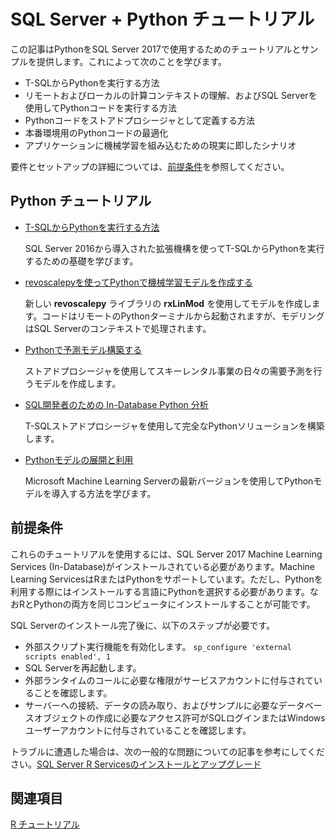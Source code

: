 <!--
---
title: "SQL Server Python Tutorials | Microsoft Docs"
ms.custom: 
  - "SQL2016_New_Updated"
ms.date: "06/28/2017"
ms.prod: "sql-server-2017"
ms.reviewer: ""
ms.suite: ""
ms.technology: 
  - "r-services"
ms.tgt_pltfrm: ""
ms.topic: "article"
applies_to: 
  - "SQL Server 2017"
dev_langs: 
  - "Python"
caps.latest.revision: 1
author: "jeannt"
ms.author: "jeannt"
manager: "jhubbard"
---
-->

# SQL Server + Python チュートリアル

この記事はPythonをSQL Server 2017で使用するためのチュートリアルとサンプルを提供します。これによって次のことを学びます。

+ T-SQLからPythonを実行する方法
+ リモートおよびローカルの計算コンテキストの理解、およびSQL Serverを使用してPythonコードを実行する方法
+ Pythonコードをストアドプロシージャとして定義する方法
+ 本番環境用のPythonコードの最適化
+ アプリケーションに機械学習を組み込むための現実に即したシナリオ

要件とセットアップの詳細については、[前提条件](#bkmk_Prerequisites)を参照してください。

## <a name="bkmk_pythontutorials"></a>Python チュートリアル

+ [T-SQLからPythonを実行する方法](run-python-using-t-sql.md)

  SQL Server 2016から導入された拡張機構を使ってT-SQLからPythonを実行するための基礎を学びます。

+ [revoscalepyを使ってPythonで機械学習モデルを作成する](use-python-revoscalepy-to-create-model.md)

  新しい **revoscalepy** ライブラリの **rxLinMod** を使用してモデルを作成します。コードはリモートのPythonターミナルから起動されますが、モデリングはSQL Serverのコンテキストで処理されます。

+ [Pythonで予測モデル構築する](https://github.com/gho9o9/sql-server-samples/tree/master/samples/features/machine-learning-services/python/getting-started/rental-prediction)

  ストアドプロシージャを使用してスキーレンタル事業の日々の需要予測を行うモデルを作成します。

+ [SQL開発者のための In-Database Python 分析](sqldev-in-database-python-for-sql-developers.md)

  T-SQLストアドプロシージャを使用して完全なPythonソリューションを構築します。

+ [Pythonモデルの展開と利用](https://github.com/gho9o9/sql-docs/blob/live/docs/advanced-analytics/python/publish-consume-python-code.md)

  Microsoft Machine Learning Serverの最新バージョンを使用してPythonモデルを導入する方法を学びます。

<!--
## Pythonサンプル

These samples and demos provided by the SQL Server development team highlight ways that you can use embedded analytics in real-world applications.

+ [Build a predictive model using Python and SQL Server](https://microsoft.github.io/sql-ml-tutorials/python/rentalprediction/)

  Learn how a ski rental business might use machine learning to predict future rentals, which helps the business plan and staff to meet future demand.
-->

## <a name="bkmk_Prerequisites"></a>前提条件

これらのチュートリアルを使用するには、SQL Server 2017 Machine Learning Services (In-Database)がインストールされている必要があります。Machine Learning ServicesはRまたはPythonをサポートしています。ただし、Pythonを利用する際にはインストールする言語にPythonを選択する必要があります。なおRとPythonの両方を同じコンピュータにインストールすることが可能です。

<!--
> [!NOTE]
>
> Support for Python is a new feature in SQL Server 2017 (CTP 2.0). Although the feature is in pre-release and not supported for production environments, we invite you to try it out and send feedback.
**SQL Server 2017**
-->

SQL Serverのインストール完了後に、以下のステップが必要です。

+ 外部スクリプト実行機能を有効化します。 `sp_configure 'external scripts enabled', 1`
+ SQL Serverを再起動します。
+ 外部ランタイムのコールに必要な権限がサービスアカウントに付与されていることを確認します。
+ サーバーへの接続、データの読み取り、およびサンプルに必要なデータベースオブジェクトの作成に必要なアクセス許可がSQLログインまたはWindowsユーザーアカウントに付与されていることを確認します。

トラブルに遭遇した場合は、次の一般的な問題についての記事を参考にしてください。[SQL Server R Servicesのインストールとアップグレード](../../advanced-analytics/r-services/upgrade-and-installation-faq-sql-server-r-services.md)

## 関連項目

[R チュートリアル](sql-server-r-tutorials.md)


<!--
---
title: "SQL Server Python Tutorials | Microsoft Docs"
ms.custom: 
  - "SQL2016_New_Updated"
ms.date: "06/28/2017"
ms.prod: "sql-server-2017"
ms.reviewer: ""
ms.suite: ""
ms.technology: 
  - "r-services"
ms.tgt_pltfrm: ""
ms.topic: "article"
applies_to: 
  - "SQL Server 2017"
dev_langs: 
  - "Python"
caps.latest.revision: 1
author: "jeannt"
ms.author: "jeannt"
manager: "jhubbard"
---
# SQL Server Python Tutorials

This article provides a list of tutorials and samples that demonstrate the use of Python with SQL Server 2017. Through these samples and demos, you will learn:

+ How to run Python from T-SQL
+ What are remote and local compute contexts, and how you can execute Python code using the SQL Server computer
+ How to wrap Python code in a stored procedure
+ Optimizing Python code for a SQL production environment
+ Real-world scenarios for embedding machine learning in applications

For information about requirements and setup, see [Prerequisites](#bkmk_Prerequisites).

## <a name="bkmk_pythontutorials"></a>Python Tutorials

+ [Running Python in T-SQL](run-python-using-t-sql.md)

   Learn the basics of how to call Python in T-SQL, using the extensibility mechanism pioneered in SQL Server 2016.

+ [Create a Machine Learning Model in Python using revoscalepy](use-python-revoscalepy-to-create-model.md)

   You'll create a model using **rxLinMod**, from the new **revoscalepy** library. You'll launch the code from a remote Python terminal but the modeling will take place in the SQL Server compute context.

+ [Build a predictive model with Python (GitHub)](https://github.com/Microsoft/sql-server-samples/tree/master/samples/features/machine-learning-services/python/getting-started/rental-prediction)

  Create a machine learning model to predict demand for a ski rental business, and operationalize that model for day-to-day demand prediction using stored procedures. All code and data is provided.

+ [In-Database Python Analytics for SQL Developers](sqldev-in-database-python-for-sql-developers.md)

  NEW! Build a complete Python solution using T-SQL stored procedures. All Python code is included.

+ [Deploy and Consume a Python Model](..\python\publish-consume-python-code.md)

  Learn how to deploy a Python model using the latest version of Microsoft Machine Learning Server.

## Python Samples

These samples and demos provided by the SQL Server development team highlight ways that you can use embedded analytics in real-world applications.

+ [Build a predictive model using Python and SQL Server](https://microsoft.github.io/sql-ml-tutorials/python/rentalprediction/)

  Learn how a ski rental business might use machine learning to predict future rentals, which helps the business plan and staff to meet future demand.

## <a name="bkmk_Prerequisites"></a>Prerequisites

To use these tutorials, you must have installed SQL Server 2017 Machine Learning Services (In-Database). SQL Server 2017 supports either R or Python. However, you must install the extensibility framework that supports machine learning, and select Python as the language to install. You can install both R and Python on the same computer.

> [!NOTE]
>
> Support for Python is a new feature in SQL Server 2017 (CTP 2.0). Although the feature is in pre-release and not supported for production environments, we invite you to try it out and send feedback.
**SQL Server 2017**

After running SQL Server setup, don't forget these important steps:

+ Enable the external script execution feature by running `sp_configure 'enable external script', 1`
+ Restart the server
+ Ensure that the service that calls the external runtime has necessary permissions
+ Ensure that your SQL login or Windows user account has necessary permissions to connect to the server, to read data, and to create any database objects required by the sample

If you run into trouble, see this article for some common issues: [Upgrade and Installation of SQL Server R Services](../../advanced-analytics/r-services/upgrade-and-installation-faq-sql-server-r-services.md)

## See Also

[R Tutorials](sql-server-r-tutorials.md)
-->

